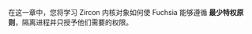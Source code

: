 <!-- 
In this section, you will learn how the Zircon kernel objects enable Fuchsia to
follow the **principle of least privilege**, isolating processes and granting
them only the capabilities they require.
 -->
在这一章中，您将学习 Zircon 内核对象如何使 Fuchsia 能够遵循
**最少特权原则**，隔离进程并只授予他们需要的权限。